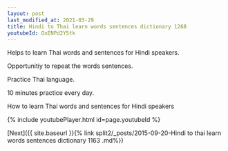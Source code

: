 ```yaml
---
layout: post
last_modified_at: 2021-03-29
title: Hindi to Thai learn words sentences dictionary 1268 
youtubeId: OxENPd2Y5tk
---
```

 
 
Helps to learn Thai words and sentences for Hindi speakers.

Opportunitiy to repeat the words sentences. 

Practice Thai language. 
 
10 minutes practice every day. 
 
How to learn Thai words and sentences for Hindi speakers 
 
{% include youtubePlayer.html id=page.youtubeId %}
 
 
[Next]({{ site.baseurl }}{% link  split2/_posts/2015-09-20-Hindi to thai learn words sentences dictionary 1163 .md%})
 
